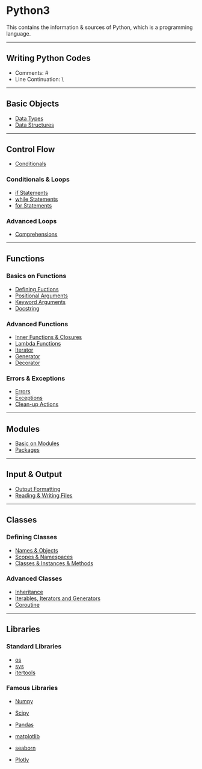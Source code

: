 # Python3
This contains the information &amp; sources of Python, which is a programming language.

---
## Writing Python Codes
* Comments: \#
* Line Continuation: \\

---
## Basic Objects

* [Data Types](https://github.com/dawkiny/Python3/blob/master/Objects_01_datatype.md)
* [Data Structures](https://github.com/dawkiny/Python3/blob/master/Objects_02_datastructure.md)


---
## Control Flow

* [Conditionals](https://github.com/dawkiny/Python3/blob/master/ControlFlow_01_conditionals_and_loops.md#conditionals)

### Conditionals & Loops

* [if Statements](https://github.com/dawkiny/Python3/blob/master/ControlFlow_01_conditionals_and_loops.md#if-statements)
* [while Statements](https://github.com/dawkiny/Python3/blob/master/ControlFlow_01_conditionals_and_loops.md#while-statements)
* [for Statements](https://github.com/dawkiny/Python3/blob/master/ControlFlow_01_conditionals_and_loops.md#for-statements)

### Advanced Loops

* [Comprehensions](https://github.com/dawkiny/Python3/blob/master/ControlFlow_01_conditions_and_loops.md#comprehensions)


---
## Functions

### Basics on Functions

* [Defining Fuctions]()
* [Positional Arguments]()
* [Keyword Arguments]()
* [Docstring]()

### Advanced Functions

* [Inner Functions & Closures]()
* [Lambda Functions]()
* [Iterator]()
* [Generator]()
* [Decorator]()

### Errors & Exceptions

* [Errors]()
* [Exceptions]()
* [Clean-up Actions]()


---
## Modules

* [Basic on Modules]()
* [Packages]()

---
## Input & Output

* [Output Formatting]()
* [Reading & Writing Files]()

---
## Classes

### Defining Classes

* [Names & Objects]()
* [Scopes & Namespaces]()
* [Classes & Instances & Methods]()

### Advanced Classes

* [Inheritance]()
* [Iterables, Iterators and Generators](https://github.com/dawkiny/Python3/blob/master/ControlFlow_01_iter.md)
* [Coroutine](https://github.com/dawkiny/Python3/blob/master/ControlFlow_02_coroutine.md)

---
## Libraries

### Standard Libraries

* [os]()
* [sys]()
* [itertools]()

### Famous Libraries

* [Numpy]()
* [Scipy]()
* [Pandas]()


* [matplotlib]()
* [seaborn]()
* [Plotly]()
